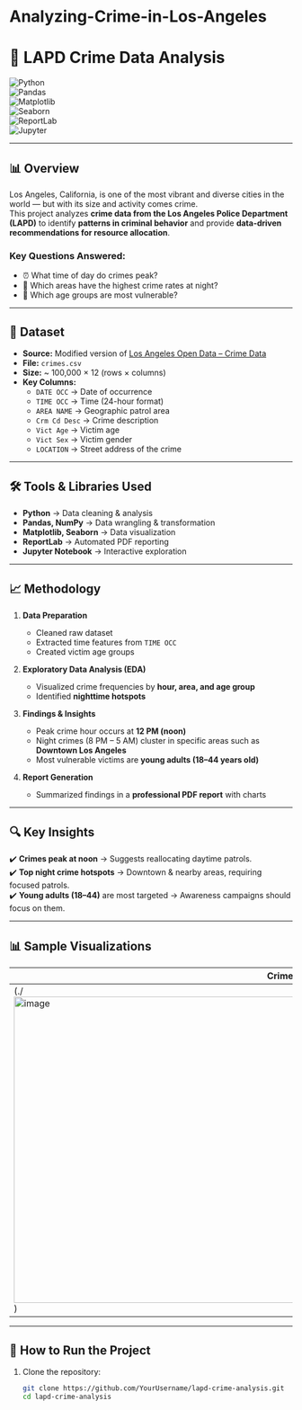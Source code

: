 # Analyzing-Crime-in-Los-Angeles
# 🚓 LAPD Crime Data Analysis  

![Python](https://img.shields.io/badge/Python-3.9-blue)  
![Pandas](https://img.shields.io/badge/Pandas-Data%20Analysis-yellowgreen)  
![Matplotlib](https://img.shields.io/badge/Matplotlib-Visualization-orange)  
![Seaborn](https://img.shields.io/badge/Seaborn-Charts-blueviolet)  
![ReportLab](https://img.shields.io/badge/ReportLab-PDF%20Reports-lightgrey)  
![Jupyter](https://img.shields.io/badge/Jupyter-Notebook-orange)  

---

## 📊 Overview  

Los Angeles, California, is one of the most vibrant and diverse cities in the world — but with its size and activity comes crime.  
This project analyzes **crime data from the Los Angeles Police Department (LAPD)** to identify **patterns in criminal behavior** and provide **data-driven recommendations for resource allocation**.  

### Key Questions Answered:
- ⏰ What time of day do crimes peak?  
- 🌃 Which areas have the highest crime rates at night?  
- 👥 Which age groups are most vulnerable?  

---

## 📂 Dataset  

- **Source:** Modified version of [Los Angeles Open Data – Crime Data](https://data.lacity.org/)  
- **File:** `crimes.csv`  
- **Size:** ~ 100,000 × 12 (rows × columns)  
- **Key Columns:**  
  - `DATE OCC` → Date of occurrence  
  - `TIME OCC` → Time (24-hour format)  
  - `AREA NAME` → Geographic patrol area  
  - `Crm Cd Desc` → Crime description  
  - `Vict Age` → Victim age  
  - `Vict Sex` → Victim gender  
  - `LOCATION` → Street address of the crime  

---

## 🛠️ Tools & Libraries Used  

- **Python** → Data cleaning & analysis  
- **Pandas, NumPy** → Data wrangling & transformation  
- **Matplotlib, Seaborn** → Data visualization  
- **ReportLab** → Automated PDF reporting  
- **Jupyter Notebook** → Interactive exploration  

---

## 📈 Methodology  

1. **Data Preparation**  
   - Cleaned raw dataset  
   - Extracted time features from `TIME OCC`  
   - Created victim age groups  

2. **Exploratory Data Analysis (EDA)**  
   - Visualized crime frequencies by **hour, area, and age group**  
   - Identified **nighttime hotspots**  

3. **Findings & Insights**  
   - Peak crime hour occurs at **12 PM (noon)**  
   - Night crimes (8 PM – 5 AM) cluster in specific areas such as **Downtown Los Angeles**  
   - Most vulnerable victims are **young adults (18–44 years old)**  

4. **Report Generation**  
   - Summarized findings in a **professional PDF report** with charts  

---

## 🔍 Key Insights  

✔️ **Crimes peak at noon** → Suggests reallocating daytime patrols.  
✔️ **Top night crime hotspots** → Downtown & nearby areas, requiring focused patrols.  
✔️ **Young adults (18–44)** are most targeted → Awareness campaigns should focus on them.  

---

## 📊 Sample Visualizations  

| Crimes by Hour | Top 5 Areas with Night Crimes | Victim Age Groups |
|----------------|-------------------------------|------------------|
|(./<img width="1023" height="545" alt="image" src="https://github.com/user-attachments/assets/94e1bb92-034e-4bd9-974e-4fdf3e74404e" />) |(./<img width="704" height="520" alt="image" src="https://github.com/user-attachments/assets/c4855c75-d355-473e-a01a-abddda45988e" />) |(./<img width="713" height="493" alt="image" src="https://github.com/user-attachments/assets/7efd1071-3c6e-42f5-864b-ce05dc6b3a7f" />) |

---

## 🚀 How to Run the Project  

1. Clone the repository:  

   ```bash
   git clone https://github.com/YourUsername/lapd-crime-analysis.git
   cd lapd-crime-analysis
